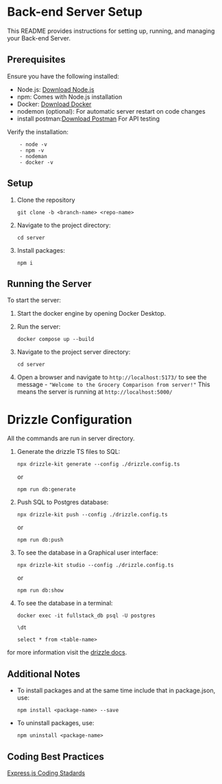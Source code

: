 # Back-end Server Setup

This README provides instructions for setting up, running, and managing your Back-end Server.

## Prerequisites

Ensure you have the following installed:
- Node.js: [Download Node.js](https://nodejs.org/)
- npm: Comes with Node.js installation
- Docker: [Download Docker](https://docs.docker.com/get-started/get-docker/)
- nodemon (optional): For automatic server restart on code changes
- install postman:[Download Postman](https://www.postman.com/downloads/) For API testing 

Verify the installation:
```
    - node -v
    - npm -v
    - nodeman
    - docker -v
```

## Setup

1. Clone the repository 
   ```
   git clone -b <branch-name> <repo-name>
   ```
2.  Navigate to the project directory:
    ```
    cd server
    ```
3. Install packages:
   ```
   npm i
   ```

## Running the Server

To start the server:

1. Start the docker engine by opening Docker Desktop.

2. Run the server:  
   ```
   docker compose up --build
   ```
3. Navigate to the project server directory:
   ```
   cd server
   ```
4. Open a browser and navigate to `http://localhost:5173/` to see the message - 
   ``` "Welcome to the Grocery Comparison from server!" ```
   This means the server is running at `http://localhost:5000/`

# Drizzle Configuration
All the commands are run in server directory.

1. Generate the drizzle TS files to SQL:
   ```
   npx drizzle-kit generate --config ./drizzle.config.ts
   ```
   or
   ```
   npm run db:generate
   ```
2. Push SQL to Postgres database:
   ```
   npx drizzle-kit push --config ./drizzle.config.ts
   ```
   or 
   ```
   npm run db:push
   ```
3. To see the database in a Graphical user interface:
   ```
   npx drizzle-kit studio --config ./drizzle.config.ts
   ```
   or 
   ```
   npm run db:show
   ```
4. To see the database in a terminal:
   ```
   docker exec -it fullstack_db psql -U postgres
   ```
   ```
   \dt
   ```
   ```
   select * from <table-name>
   ```

for more information visit the [drizzle docs](https://orm.drizzle.team/docs/overview).

## Additional Notes

- To install packages and at the same time include that in package.json, use:
  ```
  npm install <package-name> --save
  ```

- To uninstall packages, use:
  ```
  npm uninstall <package-name>
  ```

## Coding Best Practices

[Express.js Coding Stadards](https://eng-git.canterbury.ac.nz/cosc680-2024/cosc680-2024-project/-/wikis/Coding-Style-Guidelines/Express.js-Coding-Standards-)
